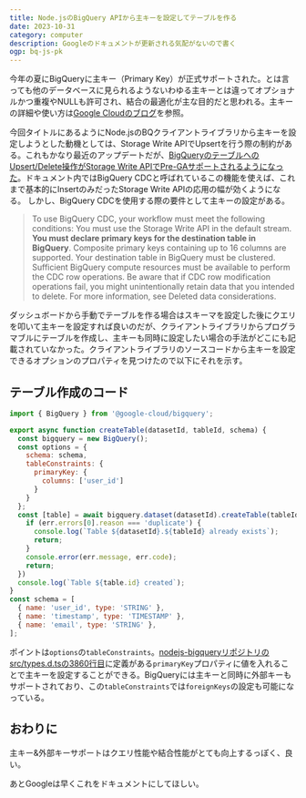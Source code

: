 ```yaml
---
title: Node.jsのBigQuery APIから主キーを設定してテーブルを作る
date: 2023-10-31
category: computer
description: Googleのドキュメントが更新される気配がないので書く
ogp: bq-js-pk
---
```


今年の夏にBigQueryに主キー（Primary Key）が正式サポートされた。とは言っても他のデータベースに見られるようないわゆる主キーとは違ってオプショナルかつ重複やNULLも許可され、結合の最適化が主な目的だと思われる。主キーの詳細や使い方は[Google Cloudのブログ](https://cloud.google.com/blog/ja/products/data-analytics/join-optimizations-with-bigquery-primary-and-foreign-keys/)を参照。

今回タイトルにあるようにNode.jsのBQクライアントライブラリから主キーを設定しようとした動機としては、Storage Write APIでUpsertを行う際の制約がある。これもかなり最近のアップデートだが、[BigQueryのテーブルへのUpsert/Delete操作がStorage Write APIでPre-GAサポートされるようになった](https://cloud.google.com/bigquery/docs/change-data-capture)。ドキュメント内ではBigQuery CDCと呼ばれているこの機能を使えば、これまで基本的にInsertのみだったStorage Write APIの応用の幅が効くようになる。
しかし、BigQuery CDCを使用する際の要件として主キーの設定がある。

>To use BigQuery CDC, your workflow must meet the following conditions:
You must use the Storage Write API in the default stream.
**You must declare primary keys for the destination table in BigQuery**. Composite primary keys containing up to 16 columns are supported.
Your destination table in BigQuery must be clustered.
Sufficient BigQuery compute resources must be available to perform the CDC row operations. Be aware that if CDC row modification operations fail, you might unintentionally retain data that you intended to delete. For more information, see Deleted data considerations.

ダッシュボードから手動でテーブルを作る場合はスキーマを設定した後にクエリを叩いて主キーを設定すれば良いのだが、クライアントライブラリからプログラマブルにテーブルを作成し、主キーも同時に設定したい場合の手法がどこにも記載されていなかった。クライアントライブラリのソースコードから主キーを設定できるオプションのプロパティを見つけたので以下にそれを示す。

## テーブル作成のコード
```js
import { BigQuery } from '@google-cloud/bigquery';

export async function createTable(datasetId, tableId, schema) {
  const bigquery = new BigQuery();
  const options = {
    schema: schema,
    tableConstraints: {
      primaryKey: {
        columns: ['user_id']
      }
    }
  };
  const [table] = await bigquery.dataset(datasetId).createTable(tableId, options).catch((err) => {
    if (err.errors[0].reason === 'duplicate') {
      console.log(`Table ${datasetId}.${tableId} already exists`);
      return;
    }
    console.error(err.message, err.code);
    return;
  })
  console.log(`Table ${table.id} created`);
}
const schema = [
  { name: 'user_id', type: 'STRING' },
  { name: 'timestamp', type: 'TIMESTAMP' },
  { name: 'email', type: 'STRING' },
];
```

ポイントは`options`の`tableConstraints`。[nodejs-bigqueryリポジトリのsrc/types.d.tsの3860行目](https://github.com/googleapis/nodejs-bigquery/blob/e73f810e65180dfd8b13bb1bae5410413cb17cc5/src/types.d.ts#L3860)に定義がある`primaryKey`プロパティに値を入れることで主キーを設定することができる。BigQueryには主キーと同時に外部キーもサポートされており、この`tableConstraints`では`foreignKeys`の設定も可能になっている。

## おわりに
主キー&外部キーサポートはクエリ性能や結合性能がとても向上するっぽく、良い。

あとGoogleは早くこれをドキュメントにしてほしい。
